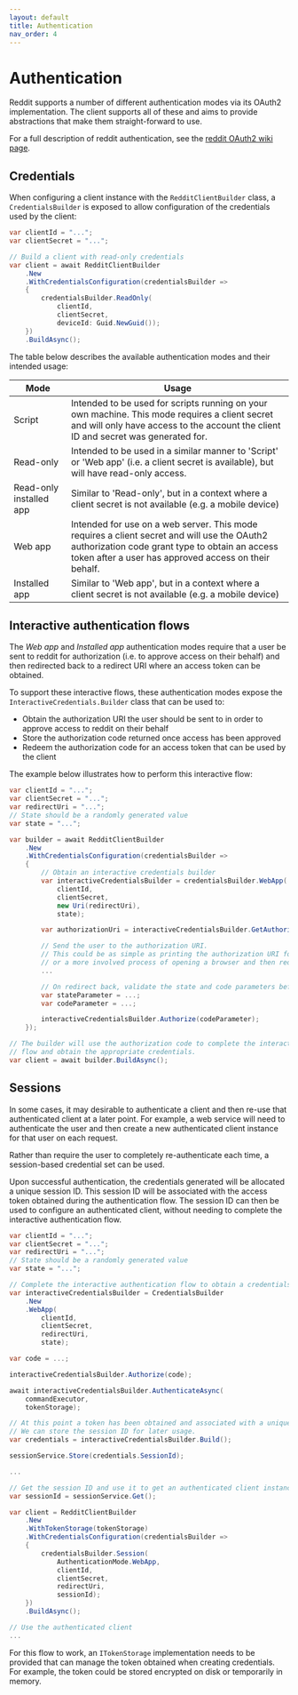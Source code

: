 ```yaml
---
layout: default
title: Authentication
nav_order: 4
---
```


# Authentication

Reddit supports a number of different authentication modes via its OAuth2 implementation. The client supports all of these and aims to provide abstractions that make them straight-forward to use.

For a full description of reddit authentication, see the [reddit OAuth2 wiki page](https://github.com/reddit-archive/reddit/wiki/OAuth2).

## Credentials

When configuring a client instance with the `RedditClientBuilder` class, a `CredentialsBuilder` is exposed to allow configuration of the credentials used by the client:

```cs
var clientId = "...";
var clientSecret = "...";

// Build a client with read-only credentials
var client = await RedditClientBuilder
    .New             
    .WithCredentialsConfiguration(credentialsBuilder => 
    {
        credentialsBuilder.ReadOnly(
            clientId,
            clientSecret,
            deviceId: Guid.NewGuid());                  
    })     
    .BuildAsync();
```

The table below describes the available authentication modes and their intended usage:

| Mode                    | Usage                                                                                                                                                                                                  |
|-------------------------|--------------------------------------------------------------------------------------------------------------------------------------------------------------------------------------------------------|
| Script                  | Intended to be used for scripts running on your own machine. This mode requires a client secret and will only have access to the account the client ID and secret was generated for.                   |
| Read-only               | Intended to be used in a similar manner to 'Script' or 'Web app' (i.e. a client secret is available), but will have read-only access.                                                                  |
| Read-only installed app | Similar to 'Read-only', but in a context where a client secret is not available (e.g. a mobile device)                                                                                                 |
| Web app                 | Intended for use on a web server. This mode requires a client secret and will use the OAuth2 authorization code grant type to obtain an access token after a user has approved access on their behalf. |
| Installed app           | Similar to 'Web app', but in a context where a client secret is not available (e.g. a mobile device)                                                                                                   |

## Interactive authentication flows

The *Web app* and *Installed app* authentication modes require that a user be sent to reddit for authorization (i.e. to approve access on their behalf) and then redirected back to a redirect URI where an access token can be obtained.

To support these interactive flows, these authentication modes expose the `InteractiveCredentials.Builder` class that can be used to:

- Obtain the authorization URI the user should be sent to in order to approve access to reddit on their behalf
- Store the authorization code returned once access has been approved
- Redeem the authorization code for an access token that can be used by the client

The example below illustrates how to perform this interactive flow:

```cs
var clientId = "...";
var clientSecret = "...";
var redirectUri = "...";
// State should be a randomly generated value
var state = "...";

var builder = await RedditClientBuilder
    .New             
    .WithCredentialsConfiguration(credentialsBuilder => 
    {                   
        // Obtain an interactive credentials builder 
        var interactiveCredentialsBuilder = credentialsBuilder.WebApp(
            clientId,
            clientSecret,
            new Uri(redirectUri),
            state);

        var authorizationUri = interactiveCredentialsBuilder.GetAuthorizationUri();

        // Send the user to the authorization URI.
        // This could be as simple as printing the authorization URI for the user to copy-paste into their browser,
        // or a more involved process of opening a browser and then redirecting back to a mobile application.
        ...

        // On redirect back, validate the state and code parameters before authorizing the builder
        var stateParameter = ...;
        var codeParameter = ...;

        interactiveCredentialsBuilder.Authorize(codeParameter);
    });

// The builder will use the authorization code to complete the interactive authentication 
// flow and obtain the appropriate credentials.
var client = await builder.BuildAsync();
```

## Sessions

In some cases, it may desirable to authenticate a client and then re-use that authenticated client at a later point. For example, a web service will need to authenticate the user and then create a new authenticated client instance for that user on each request.

Rather than require the user to completely re-authenticate each time, a session-based credential set can be used. 

Upon successful authentication, the credentials generated will be allocated a unique session ID. This session ID will be associated with the access token obtained during the authentication flow. The session ID can then be used to configure an authenticated client, without needing to complete the interactive authentication flow.

```cs
var clientId = "...";
var clientSecret = "...";
var redirectUri = "...";
// State should be a randomly generated value
var state = "...";

// Complete the interactive authentication flow to obtain a credentials instance
var interactiveCredentialsBuilder = CredentialsBuilder
    .New
    .WebApp(
        clientId,
        clientSecret,
        redirectUri,
        state);

var code = ...;

interactiveCredentialsBuilder.Authorize(code);

await interactiveCredentialsBuilder.AuthenticateAsync(
    commandExecutor,
    tokenStorage);

// At this point a token has been obtained and associated with a unique session ID.
// We can store the session ID for later usage.
var credentials = interactiveCredentialsBuilder.Build(); 

sessionService.Store(credentials.SessionId);

...

// Get the session ID and use it to get an authenticated client instance.
var sessionId = sessionService.Get();

var client = RedditClientBuilder
    .New                
    .WithTokenStorage(tokenStorage)
    .WithCredentialsConfiguration(credentialsBuilder =>
    {
        credentialsBuilder.Session(
            AuthenticationMode.WebApp,
            clientId,
            clientSecret,
            redirectUri,
            sessionId);                                    
    })
    .BuildAsync();

// Use the authenticated client
...
```

For this flow to work, an `ITokenStorage` implementation needs to be provided that can manage the token obtained when creating credentials. For example, the token could be stored encrypted on disk or temporarily in memory.